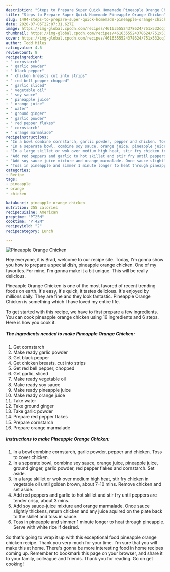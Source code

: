 ```yaml
---
description: "Steps to Prepare Super Quick Homemade Pineapple Orange Chicken"
title: "Steps to Prepare Super Quick Homemade Pineapple Orange Chicken"
slug: 1494-steps-to-prepare-super-quick-homemade-pineapple-orange-chicken
date: 2020-07-05T22:07:31.627Z
image: https://img-global.cpcdn.com/recipes/4616355524378624/751x532cq70/pineapple-orange-chicken-recipe-main-photo.jpg
thumbnail: https://img-global.cpcdn.com/recipes/4616355524378624/751x532cq70/pineapple-orange-chicken-recipe-main-photo.jpg
cover: https://img-global.cpcdn.com/recipes/4616355524378624/751x532cq70/pineapple-orange-chicken-recipe-main-photo.jpg
author: Todd Miles
ratingvalue: 4.6
reviewcount: 8
recipeingredient:
- " cornstarch"
- " garlic powder"
- " black pepper"
- " chicken breasts cut into strips"
- " red bell pepper chopped"
- " garlic sliced"
- " vegetable oil"
- " soy sauce"
- " pineapple juice"
- " orange juice"
- " water"
- " ground ginger"
- " garlic powder"
- " red pepper flakes"
- " cornstarch"
- " orange marmalade"
recipeinstructions:
- "In a bowl combine cornstarch, garlic powder, pepper and chicken. Toss to cover chicken."
- "In a seperate bowl, combine soy sauce, orange juice, pineapple juice, ground ginger, garlic powder, red pepper flakes and cornstarch. Set aside."
- "In a large skillet or wok over medium high heat, stir fry chicken in vegetable oil until golden brown, about 7-10 mins. Remove chicken and set aside."
- "Add red peppers and garlic to hot skillet and stir fry until peppers are tender crisp, about 3 mins."
- "Add soy sauce-juice mixture and orange marmalade. Once sauce slightly thickens, return chicken and any juice aquired on the plate back to the skillet and toss in sauce."
- "Toss in pineapple and simmer 1 minute longer to heat through pineapple. Serve with white rice if desired."
categories:
- Recipe
tags:
- pineapple
- orange
- chicken

katakunci: pineapple orange chicken 
nutrition: 255 calories
recipecuisine: American
preptime: "PT25M"
cooktime: "PT42M"
recipeyield: "2"
recipecategory: Lunch

---
```



![Pineapple Orange Chicken](https://img-global.cpcdn.com/recipes/4616355524378624/751x532cq70/pineapple-orange-chicken-recipe-main-photo.jpg)

Hey everyone, it is Brad, welcome to our recipe site. Today, I'm gonna show you how to prepare a special dish, pineapple orange chicken. One of my favorites. For mine, I'm gonna make it a bit unique. This will be really delicious.

Pineapple Orange Chicken is one of the most favored of recent trending foods on earth. It's easy, it's quick, it tastes delicious. It's enjoyed by millions daily. They are fine and they look fantastic. Pineapple Orange Chicken is something which I have loved my entire life.




To get started with this recipe, we have to first prepare a few ingredients. You can cook pineapple orange chicken using 16 ingredients and 6 steps. Here is how you cook it.

<!--inarticleads1-->

##### The ingredients needed to make Pineapple Orange Chicken:

1. Get  cornstarch
1. Make ready  garlic powder
1. Get  black pepper
1. Get  chicken breasts, cut into strips
1. Get  red bell pepper, chopped
1. Get  garlic, sliced
1. Make ready  vegetable oil
1. Make ready  soy sauce
1. Make ready  pineapple juice
1. Make ready  orange juice
1. Take  water
1. Take  ground ginger
1. Take  garlic powder
1. Prepare  red pepper flakes
1. Prepare  cornstarch
1. Prepare  orange marmalade




<!--inarticleads2-->

##### Instructions to make Pineapple Orange Chicken:

1. In a bowl combine cornstarch, garlic powder, pepper and chicken. Toss to cover chicken.
1. In a seperate bowl, combine soy sauce, orange juice, pineapple juice, ground ginger, garlic powder, red pepper flakes and cornstarch. Set aside.
1. In a large skillet or wok over medium high heat, stir fry chicken in vegetable oil until golden brown, about 7-10 mins. Remove chicken and set aside.
1. Add red peppers and garlic to hot skillet and stir fry until peppers are tender crisp, about 3 mins.
1. Add soy sauce-juice mixture and orange marmalade. Once sauce slightly thickens, return chicken and any juice aquired on the plate back to the skillet and toss in sauce.
1. Toss in pineapple and simmer 1 minute longer to heat through pineapple. Serve with white rice if desired.




So that's going to wrap it up with this exceptional food pineapple orange chicken recipe. Thank you very much for your time. I'm sure that you will make this at home. There's gonna be more interesting food in home recipes coming up. Remember to bookmark this page on your browser, and share it to your family, colleague and friends. Thank you for reading. Go on get cooking!
